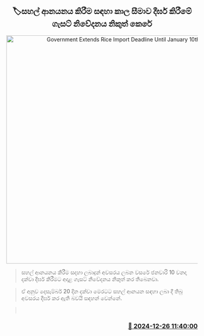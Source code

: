 <p align='center'><b><h2 align='center' title='Government Extends Rice Import Deadline Until January 10th'>🏷සහල් ආනයනය කිරීම සඳහා කාල සීමාව දීර්ඝ කිරීමේ ගැසට් නිවේදනය නිකුත් කෙරේ</h2></b></p>
<p align='center'><img src='https://helakuru.sgp1.cdn.digitaloceanspaces.com/esana/images/lib/ricenew[1].jpg' width='600' alt='Government Extends Rice Import Deadline Until January 10th'></p>

> සහල් ආනයනය කිරීම සදහා ලබාදුන් අවසරය ලබන වසරේ ජනවාරි 10 වනදා දක්වා දීර්ඝ කිරීමට අදාළ ගැසට් නිවේදනය නිකුත් කර තිබෙනවා.

> ඒ අනුව දෙසැම්බර් 20 දින දක්වා මෙරටට සහල් ආනයන සඳහා ලබා දී තිබු අවසරය දීර්ඝ කර ඇති බවයි සඳහන් වෙන්නේ.

>  



<h3 align='right'><a href='https://www.helakuru.lk/esana/p/106134/'>📅 2024-12-26 11:40:00</a></h3>

